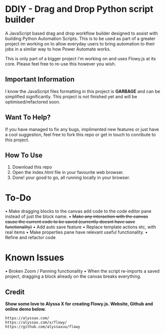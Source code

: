 # DDIY - Drag and Drop Python script builder
A JavaScript based drag and drop workflow builder designed to assist with building Python Automation Scripts. This is to be used as part of a greater project im working on to allow everyday users to bring automation to their jobs in a similar way to how Power Automate works.

This is only part of a bigger project i'm working on and uses Flowy.js at its core. Please feel free to re-use this however you wish.

## Important Information
I know the JavaScript files formatting in this project is **GARBAGE** and can be simplified significantly. This project is not finished yet and will be optimised/refactored soon.

## Want To Help?
If you have managed to fix any bugs, implimented new features or just have a cool suggestion, feel free to fork this repo or get in touch to conribute to this project.

## How To Use
1. Download this repo
2. Open the index.html file in your favourite web browser.
3. Done! your good to go, all running locally in your browser.

# To-Do
• Make dragging blocks to the canvas add code to the code editor pane instead of just the block name.
• ~~Make any interaction with the canvas cause the current code to be saved (currently doesnt have save functionality)~~
• Add auto save feature
• Replace template actions etc, with real items
• Make properties pane have relevant useful functionality.
• Refine and refactor code

# Known Issues
• Broken Zoom / Panning functionality
• When the script re-imports a saved project, dragging a block already on the canvas breaks everything.

## Credit
**Show some love to Alyssa X for creating Flowy.js. Website, Github and online demo below.**
```
https://alyssax.com/
https://alyssax.com/x/flowy/
https://github.com/alyssaxuu/flowy
```